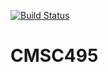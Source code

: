 [![Build Status](https://dev.azure.com/CMSC495-TheEarlyBirds/CMSC495/_apis/build/status/CMSC495?branchName=main)](https://dev.azure.com/CMSC495-TheEarlyBirds/CMSC495/_build/latest?definitionId=1&branchName=main)
# CMSC495